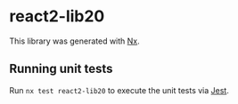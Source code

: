 # react2-lib20

This library was generated with [Nx](https://nx.dev).

## Running unit tests

Run `nx test react2-lib20` to execute the unit tests via [Jest](https://jestjs.io).
